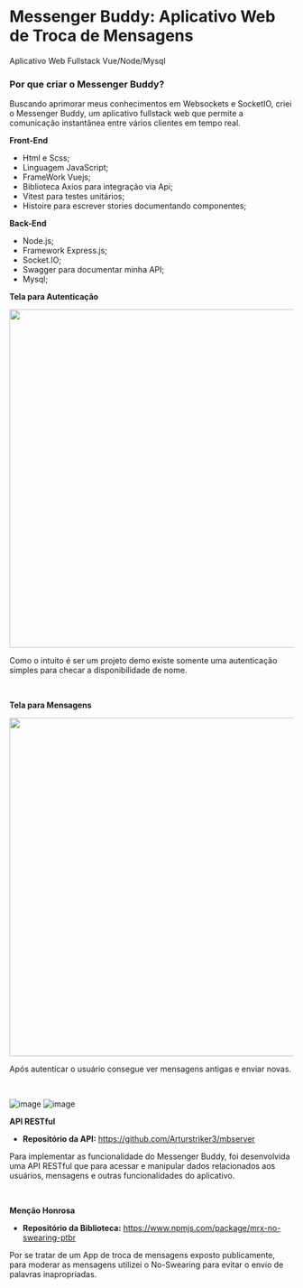 # Messenger Buddy: Aplicativo Web de Troca de Mensagens

 Aplicativo Web Fullstack Vue/Node/Mysql

### Por que criar o Messenger Buddy?
 
 Buscando aprimorar meus conhecimentos em Websockets e SocketIO, criei o Messenger Buddy, um aplicativo fullstack web que permite a comunicação instantânea entre vários clientes em tempo real.
 
 **Front-End**
* Html e Scss;
* Linguagem JavaScript;
* FrameWork Vuejs;
* Biblioteca Axios para integração via Api;
* Vitest para testes unitários;
* Histoire para escrever stories documentando componentes;

 **Back-End**
* Node.js;
* Framework Express.js;
* Socket.IO;
* Swagger para documentar minha API;
* Mysql;

**Tela para Autenticação**
<div align="center">
<img src="(https://github.com/Arturstriker3/MessengerBuddy/assets/59231364/7aeaf0c8-1a6c-4bd9-83d3-4c21bc1b0bb2)" width="600px" height="600px" />
</div>
<p>Como o intuito é ser um projeto demo existe somente uma autenticação simples para checar a disponibilidade de nome.</p>
<br/>

**Tela para Mensagens**
<div align="center">
<img src="(https://github.com/Arturstriker3/MessengerBuddy/assets/59231364/10e47045-b3eb-4afc-a022-13d76eb0864c)" width="600px" height="600px" />
</div>
<p>Após autenticar o usuário consegue ver mensagens antigas e enviar novas.</p>
<br/>

![image](https://github.com/Arturstriker3/MessengerBuddy/assets/59231364/7aeaf0c8-1a6c-4bd9-83d3-4c21bc1b0bb2)
![image](https://github.com/Arturstriker3/MessengerBuddy/assets/59231364/10e47045-b3eb-4afc-a022-13d76eb0864c)

**API RESTful**
* **Repositório da API:** https://github.com/Arturstriker3/mbserver
<p>Para implementar as funcionalidade do Messenger Buddy, foi desenvolvida uma API RESTful que para acessar e manipular dados relacionados aos usuários, mensagens e outras funcionalidades do aplicativo.</p>
<br/>

**Menção Honrosa**
* **Repositório da Biblioteca:** https://www.npmjs.com/package/mrx-no-swearing-ptbr
<p>Por se tratar de um App de troca de mensagens exposto publicamente, para moderar as mensagens utilizei o No-Swearing para evitar o envio de palavras inapropriadas.</p>
<br/>
